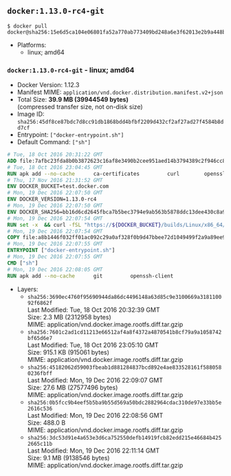 ## `docker:1.13.0-rc4-git`

```console
$ docker pull docker@sha256:15e6d5ca104e06801fa52a770ab773409bd248a6e3f62013e2b9a448becc44b0
```

-	Platforms:
	-	linux; amd64

### `docker:1.13.0-rc4-git` - linux; amd64

-	Docker Version: 1.12.3
-	Manifest MIME: `application/vnd.docker.distribution.manifest.v2+json`
-	Total Size: **39.9 MB (39944549 bytes)**  
	(compressed transfer size, not on-disk size)
-	Image ID: `sha256:45df8ce87bdc7d8cc91db1868bdd4bfbf2209d432cf2af27ad27f4584b8dd7cf`
-	Entrypoint: `["docker-entrypoint.sh"]`
-	Default Command: `["sh"]`

```dockerfile
# Tue, 18 Oct 2016 20:31:22 GMT
ADD file:7afbc23fda8b0b3872623c16af8e3490b2cee951aed14b3794389c2f946cc8c7 in / 
# Tue, 18 Oct 2016 23:04:45 GMT
RUN apk add --no-cache 		ca-certificates 		curl 		openssl
# Thu, 17 Nov 2016 21:31:52 GMT
ENV DOCKER_BUCKET=test.docker.com
# Mon, 19 Dec 2016 22:07:50 GMT
ENV DOCKER_VERSION=1.13.0-rc4
# Mon, 19 Dec 2016 22:07:50 GMT
ENV DOCKER_SHA256=bb16d6cd2645fbca7b5bec3794e9ab563b5878ddc13dee430c8a91dde7c4ef86
# Mon, 19 Dec 2016 22:07:54 GMT
RUN set -x 	&& curl -fSL "https://${DOCKER_BUCKET}/builds/Linux/x86_64/docker-${DOCKER_VERSION}.tgz" -o docker.tgz 	&& echo "${DOCKER_SHA256} *docker.tgz" | sha256sum -c - 	&& tar -xzvf docker.tgz 	&& mv docker/* /usr/local/bin/ 	&& rmdir docker 	&& rm docker.tgz 	&& docker -v
# Mon, 19 Dec 2016 22:07:54 GMT
COPY file:a8b1446f032ff01ac092c29a0af328f0b9d47bbee72d1049499f2a9a89ee988a in /usr/local/bin/ 
# Mon, 19 Dec 2016 22:07:55 GMT
ENTRYPOINT ["docker-entrypoint.sh"]
# Mon, 19 Dec 2016 22:07:55 GMT
CMD ["sh"]
# Mon, 19 Dec 2016 22:08:05 GMT
RUN apk add --no-cache 		git 		openssh-client
```

-	Layers:
	-	`sha256:3690ec4760f95690944da86dc4496148a63d85c9e3100669a318110092f6862f`  
		Last Modified: Tue, 18 Oct 2016 20:32:39 GMT  
		Size: 2.3 MB (2312958 bytes)  
		MIME: application/vnd.docker.image.rootfs.diff.tar.gzip
	-	`sha256:7601c2ad1cd11213e66512af4a8f4372a4870541b8cf79a9a1058742bf65d6e7`  
		Last Modified: Tue, 18 Oct 2016 23:05:10 GMT  
		Size: 915.1 KB (915061 bytes)  
		MIME: application/vnd.docker.image.rootfs.diff.tar.gzip
	-	`sha256:45182062d59003fbeab1d881284837bcd892e4ae833528161f5880580236fbff`  
		Last Modified: Mon, 19 Dec 2016 22:09:07 GMT  
		Size: 27.6 MB (27577496 bytes)  
		MIME: application/vnd.docker.image.rootfs.diff.tar.gzip
	-	`sha256:0b5fcc9b4eef5b5ba9b55d569a50bdc2882964cdac310de97e33bb5e2616c536`  
		Last Modified: Mon, 19 Dec 2016 22:08:56 GMT  
		Size: 488.0 B  
		MIME: application/vnd.docker.image.rootfs.diff.tar.gzip
	-	`sha256:3dc53d91e4a653e3d6ca752550defb14919fcb82edd215e46684b4252665c11b`  
		Last Modified: Mon, 19 Dec 2016 22:11:14 GMT  
		Size: 9.1 MB (9138546 bytes)  
		MIME: application/vnd.docker.image.rootfs.diff.tar.gzip

